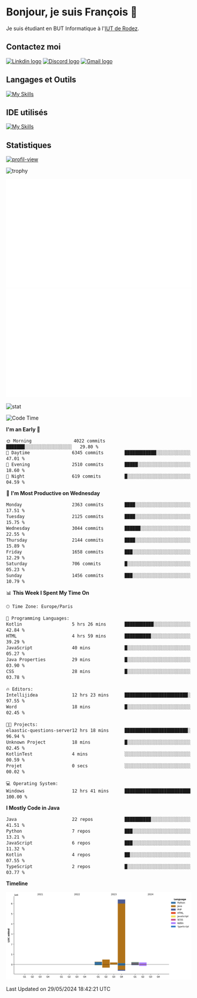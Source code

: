 # Bonjour, je suis François 👋

Je suis étudiant en BUT Informatique à l'[IUT de Rodez](https://iut-rodez.fr).

## Contactez moi

<p>
<a href="https://www.linkedin.com/in/fran%C3%A7ois-de-saint-palais-00985327a/" target="blank"><img src="https://img.shields.io/badge/LinkedIn-0077B5?style=for-the-badge&logo=linkedin&logoColor=white" alt="Linkdin logo"/></a>
<a href="https://discord.gg/francis389" target="blank"><img src="https://img.shields.io/badge/Discord-7289DA?style=for-the-badge&logo=discord&logoColor=white" alt="Discord logo" /></a>
<a href="mailto:francois-sp@gmx.fr" target="blank"><img src="https://img.shields.io/badge/Gmail-D14836?style=for-the-badge&logo=gmail&logoColor=white" alt="Gmail logo"/></a> 
</p>

## Langages et Outils

[![My Skills](https://skillicons.dev/icons?i=java,py,kotlin,spring,git,html,css,sass,svelte,vue,angular,react,bootstrap,ts,jquery,js,php,mysql,sqlite,grafana,linux,windows,figma,postman)](https://skillicons.dev)

## IDE utilisés

[![My Skills](https://skillicons.dev/icons?i=idea,phpstorm,pycharm,androidstudio,vscode,webstorm,eclipse)](https://skillicons.dev)

## Statistiques

[![profil-view](https://komarev.com/ghpvc/?username=francois389&label=Profile%20views&color=0e75b6&style=flat)](https://github.com/ryo-ma/github-profile-trophy)

![trophy](https://github-profile-trophy.vercel.app/?username=Francois389&theme=onedark&column=-1)

![top-lang](https://raw.githubusercontent.com/Francois389/github-stat/master/generated/languages.svg#gh-dark-mode-only)
![](https://raw.githubusercontent.com/Francois389/github-stat/master/generated/overview.svg#gh-dark-mode-only)

![stat](https://github-readme-stats.vercel.app/api?username=francois389&show_icons=true&locale=fr&theme=onedark)

<!--START_SECTION:waka-->
![Code Time](http://img.shields.io/badge/Code%20Time-242%20hrs%2051%20mins-blue)

**I'm an Early 🐤** 

```text
🌞 Morning                4022 commits        ███████░░░░░░░░░░░░░░░░░░   29.80 % 
🌆 Daytime                6345 commits        ████████████░░░░░░░░░░░░░   47.01 % 
🌃 Evening                2510 commits        █████░░░░░░░░░░░░░░░░░░░░   18.60 % 
🌙 Night                  619 commits         █░░░░░░░░░░░░░░░░░░░░░░░░   04.59 % 
```
📅 **I'm Most Productive on Wednesday** 

```text
Monday                   2363 commits        ████░░░░░░░░░░░░░░░░░░░░░   17.51 % 
Tuesday                  2125 commits        ████░░░░░░░░░░░░░░░░░░░░░   15.75 % 
Wednesday                3044 commits        ██████░░░░░░░░░░░░░░░░░░░   22.55 % 
Thursday                 2144 commits        ████░░░░░░░░░░░░░░░░░░░░░   15.89 % 
Friday                   1658 commits        ███░░░░░░░░░░░░░░░░░░░░░░   12.29 % 
Saturday                 706 commits         █░░░░░░░░░░░░░░░░░░░░░░░░   05.23 % 
Sunday                   1456 commits        ███░░░░░░░░░░░░░░░░░░░░░░   10.79 % 
```


📊 **This Week I Spent My Time On** 

```text
🕑︎ Time Zone: Europe/Paris

💬 Programming Languages: 
Kotlin                   5 hrs 26 mins       ███████████░░░░░░░░░░░░░░   42.84 % 
HTML                     4 hrs 59 mins       ██████████░░░░░░░░░░░░░░░   39.29 % 
JavaScript               40 mins             █░░░░░░░░░░░░░░░░░░░░░░░░   05.27 % 
Java Properties          29 mins             █░░░░░░░░░░░░░░░░░░░░░░░░   03.90 % 
CSS                      28 mins             █░░░░░░░░░░░░░░░░░░░░░░░░   03.78 % 

🔥 Editors: 
Intellijidea             12 hrs 23 mins      ████████████████████████░   97.55 % 
Word                     18 mins             █░░░░░░░░░░░░░░░░░░░░░░░░   02.45 % 

🐱‍💻 Projects: 
elaastic-questions-server12 hrs 18 mins      ████████████████████████░   96.94 % 
Unknown Project          18 mins             █░░░░░░░░░░░░░░░░░░░░░░░░   02.45 % 
KotlinTest               4 mins              ░░░░░░░░░░░░░░░░░░░░░░░░░   00.59 % 
Projet                   0 secs              ░░░░░░░░░░░░░░░░░░░░░░░░░   00.02 % 

💻 Operating System: 
Windows                  12 hrs 41 mins      █████████████████████████   100.00 % 
```

**I Mostly Code in Java** 

```text
Java                     22 repos            ██████████░░░░░░░░░░░░░░░   41.51 % 
Python                   7 repos             ███░░░░░░░░░░░░░░░░░░░░░░   13.21 % 
JavaScript               6 repos             ███░░░░░░░░░░░░░░░░░░░░░░   11.32 % 
Kotlin                   4 repos             ██░░░░░░░░░░░░░░░░░░░░░░░   07.55 % 
TypeScript               2 repos             █░░░░░░░░░░░░░░░░░░░░░░░░   03.77 % 
```



**Timeline**

![Lines of Code chart](https://raw.githubusercontent.com/Francois389/Francois389/main/assets/bar_graph.png)


 Last Updated on 29/05/2024 18:42:21 UTC
<!--END_SECTION:waka-->
